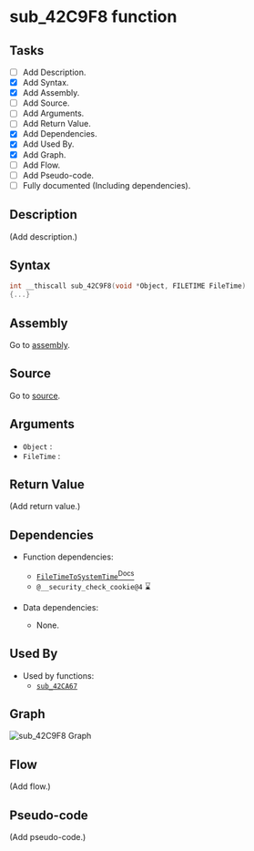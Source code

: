 # sub_42C9F8 function

## Tasks

- [ ] Add Description.
- [X] Add Syntax.
- [X] Add Assembly.
- [ ] Add Source.
- [ ] Add Arguments.
- [ ] Add Return Value.
- [X] Add Dependencies.
- [X] Add Used By.
- [X] Add Graph.
- [ ] Add Flow.
- [ ] Add Pseudo-code.
- [ ] Fully documented (Including dependencies).

## Description

(Add description.)

## Syntax

```c
int __thiscall sub_42C9F8(void *Object, FILETIME FileTime)
{...}
```

## Assembly

Go to [assembly](../asm/sub_42C9F8.asm).

## Source

Go to [source](../cc/sub_42C9F8.cc).

## Arguments

* `Object` : 
* `FileTime` : 

## Return Value

(Add return value.)

## Dependencies

* Function dependencies:
  * [`FileTimeToSystemTime`<sup>Docs</sup>](https://docs.microsoft.com/en-us/windows/win32/api/timezoneapi/nf-timezoneapi-filetimetosystemtime)
  * `@__security_check_cookie@4` ⌛


* Data dependencies:
  * None.

## Used By

* Used by functions:
  * [`sub_42CA67`](../md/sub_42CA67.md)

## Graph

![sub_42C9F8 Graph](../svg/sub_42C9F8.svg "sub_42C9F8 Graph")

## Flow

(Add flow.)

## Pseudo-code

(Add pseudo-code.)
